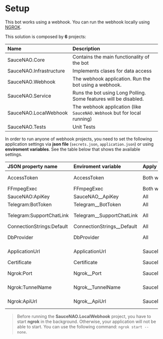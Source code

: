 # Setup

This bot works using a webhook. You can run the webhook locally using [NGROK](https://ngrok.com/).

This solution is composed by **6** projects:

| Name                    | Description                                                             |
| :---------------------- | :---------------------------------------------------------------------- |
| SauceNAO.Core           | Contains the main functionality of the bot                              |
| SauceNAO.Infrastructure | Implements clases for data access                                       |
| SauceNAO.Webhook        | The webhook application. Run the bot using a webhook.                   |
| SauceNAO.Service        | Runs the bot using Long Polling. Some features will be disabled.        |
| SauceNAO.LocalWebhook   | The webhook application (like `SauceNAO.Webhook` but for local running) |
| SauceNAO.Tests          | Unit Tests                                                              |

In order to run anyone of webhook projects, you need to set the following application settings via **json file** (`secrets.json`, `application.json`) or using **enviroment variables**. See the table below that shows the available settings.

| JSON property name        | Enviroment variable          | Apply to              | Description                                                 |
| :------------------------ | :--------------------------- | :-------------------- | :---------------------------------------------------------- |
| AccessToken               | AccessToken                  | Both webhooks         | Your webhook secret token specified by you.                 |
| FFmpegExec                | FFmpegExec                   | Both webhooks         | The ffmpeg path executable.                                 |
| SauceNAO:ApiKey           | SauceNAO\_\_ApiKey           | All                   | You apikey for SauceNAO API.                                |
| Telegram:BotToken         | Telegram\_\_BotToken         | All                   | You bot token.                                              |
| Telegram:SupportChatLink  | Telegram\_\_SupportChatLink  | All                   | Support chat link. (<https://t.me/+8NJMCbRmiTk2Yjkx>)       |
| ConnectionStrings:Default | ConnectionStrings\_\_Default | All                   | The connection string to database.                          |
| DbProvider                | DbProvider                   | All                   | Database provider. Can be 'sqlite' (default) or 'sqlserver' |
| ApplicationUrl            | ApplicationUrl               | SauceNAO.Webhook      | Your webhook base url. (<https://example.com>)              |
| Certificate               | Certificate                  | SauceNAO.Webhook      | Optional. Certificate path                                  |
| Ngrok:Port                | Ngrok\_\_Port                | SauceNAO.LocalWebhook | Port where your app is running. (7161)                      |
| Ngrok:TunnelName          | Ngrok\_\_TunnelName          | SauceNAO.LocalWebhook | Optional. The tunnel name. (SnaoTunnel)                     |
| Ngrok:ApiUrl              | Ngrok\_\_ApiUrl              | SauceNAO.LocalWebhook | Optional. Api url. (localhost:4040/api)                     |

> Before running the **SauceNAO.LocalWebhook** project, you have to start **ngrok** in the background. Otherwise, your application will not be able to start. You can use the following command: `ngrok start --none`.
